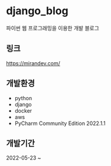 # django_blog
파이썬 웹 프로그래밍을 이용한 개발 블로그

## 링크
https://mirandev.com/

## 개발환경
* python
* django
* docker
* aws
* PyCharm Community Edition 2022.1.1

## 개발기간
2022-05-23 ~
